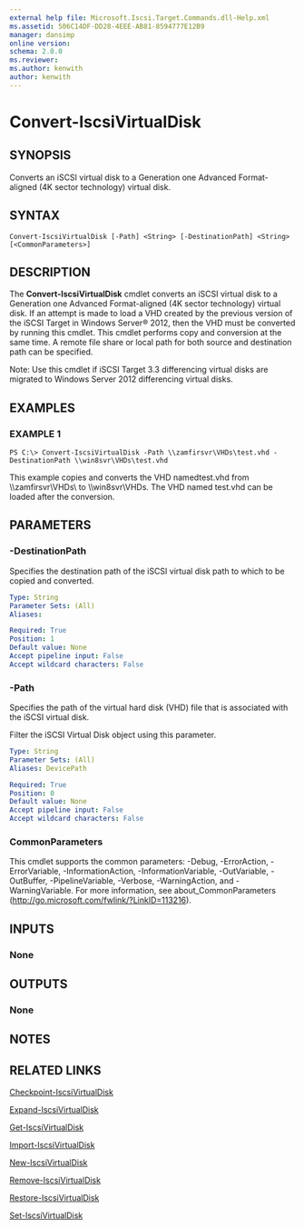```yaml
---
external help file: Microsoft.Iscsi.Target.Commands.dll-Help.xml
ms.assetid: 506C14DF-DD28-4EEE-AB81-8594777E12B9
manager: dansimp
online version: 
schema: 2.0.0
ms.reviewer:
ms.author: kenwith
author: kenwith
---
```


# Convert-IscsiVirtualDisk

## SYNOPSIS
Converts an iSCSI virtual disk to a Generation one Advanced Format-aligned (4K sector technology) virtual disk.

## SYNTAX

```
Convert-IscsiVirtualDisk [-Path] <String> [-DestinationPath] <String> [<CommonParameters>]
```

## DESCRIPTION
The **Convert-IscsiVirtualDisk** cmdlet converts an iSCSI virtual disk to a Generation one Advanced Format-aligned (4K sector technology) virtual disk.
If an attempt is made to load a VHD created by the previous version of the iSCSI Target in Windows Server® 2012, then the VHD must be converted by running this cmdlet.
This cmdlet performs copy and conversion at the same time.
A remote file share or local path for both source and destination path can be specified.

Note: Use this cmdlet if iSCSI Target 3.3 differencing virtual disks are migrated to Windows Server 2012 differencing virtual disks.

## EXAMPLES

### EXAMPLE 1
```
PS C:\> Convert-IscsiVirtualDisk -Path \\zamfirsvr\VHDs\test.vhd -DestinationPath \\win8svr\VHDs\test.vhd
```

This example copies and converts the VHD namedtest.vhd from \\\\zamfirsvr\VHDs\ to \\\\win8svr\VHDs.
The VHD named test.vhd can be loaded after the conversion.

## PARAMETERS

### -DestinationPath
Specifies the destination path of the iSCSI virtual disk path to which to be copied and converted.

```yaml
Type: String
Parameter Sets: (All)
Aliases: 

Required: True
Position: 1
Default value: None
Accept pipeline input: False
Accept wildcard characters: False
```

### -Path
Specifies the path of the virtual hard disk (VHD) file that is associated with the iSCSI virtual disk. 

Filter the iSCSI Virtual Disk object using this parameter.

```yaml
Type: String
Parameter Sets: (All)
Aliases: DevicePath

Required: True
Position: 0
Default value: None
Accept pipeline input: False
Accept wildcard characters: False
```

### CommonParameters
This cmdlet supports the common parameters: -Debug, -ErrorAction, -ErrorVariable, -InformationAction, -InformationVariable, -OutVariable, -OutBuffer, -PipelineVariable, -Verbose, -WarningAction, and -WarningVariable. For more information, see about_CommonParameters (http://go.microsoft.com/fwlink/?LinkID=113216).

## INPUTS

### None

## OUTPUTS

### None

## NOTES

## RELATED LINKS

[Checkpoint-IscsiVirtualDisk](./Checkpoint-IscsiVirtualDisk.md)

[Expand-IscsiVirtualDisk](./Expand-IscsiVirtualDisk.md)

[Get-IscsiVirtualDisk](./Get-IscsiVirtualDisk.md)

[Import-IscsiVirtualDisk](./Import-IscsiVirtualDisk.md)

[New-IscsiVirtualDisk](./New-IscsiVirtualDisk.md)

[Remove-IscsiVirtualDisk](./Remove-IscsiVirtualDisk.md)

[Restore-IscsiVirtualDisk](./Restore-IscsiVirtualDisk.md)

[Set-IscsiVirtualDisk](./Set-IscsiVirtualDisk.md)

